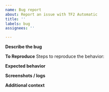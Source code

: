```yaml
---
name: Bug report
about: Report an issue with TF2 Automatic
title: ''
labels: bug
assignees: ''

---
```


<!--
Your issue may already be reported!
Please search on the [issue tracker](https://github.com/Nicklason/tf2-automatic/search?type=Issues) before creating one.
-->

**Describe the bug**
<!--
A clear and concise description of what the bug is.
-->

**To Reproduce**
Steps to reproduce the behavior:

<!--
For example
1. Send trade offer '...'
2. Add items '....'
3. Click confirm '....'
4. See error
-->

**Expected behavior**
<!--
A clear and concise description of what you expected to happen.
-->

**Screenshots / logs**
<!--
If applicable, add screenshots and the log file to help explain your problem.

For errors, add a screenshot of the error. If that is not possible, then see the error log.

Log files are located at `/tf2-automatic/logs`. There are three log files:
* <steam account name>-<date>.log - Default log file
* <steam account name>.error.log - Error log
* <steam account name>.trade.log - Trade log
-->

**Additional context**
<!--
Add any other context about the problem here.
-->
